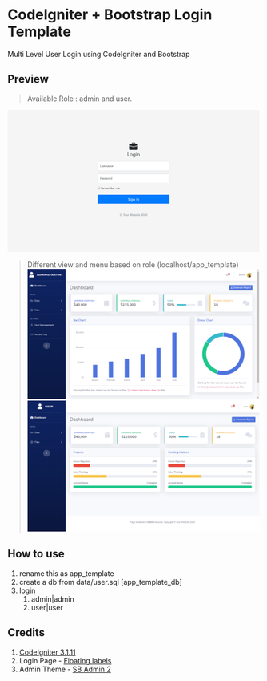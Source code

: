 # CodeIgniter + Bootstrap Login Template
 Multi Level User Login using CodeIgniter and Bootstrap
 
## Preview
> Available Role : admin and user. 

![Image of Login_Page](https://github.com/hanifnoerr/codeigniter_bootstrap_login/blob/master/data/page_login.png)

> Different view and menu based on role (localhost/app_template)
![Image of Admin_Page](https://github.com/hanifnoerr/codeigniter_bootstrap_login/blob/master/data/page_admin.png)
![Image of User_Page](https://github.com/hanifnoerr/codeigniter_bootstrap_login/blob/master/data/page_user.png)

## How to use
1. rename this as app_template
2. create a db from data/user.sql [app_template_db]
3. login
   1. admin|admin
   2. user|user
   
## Credits
1. [CodeIgniter 3.1.11](https://codeigniter.com/)
2. Login Page - [Floating labels](https://getbootstrap.com/docs/4.5/examples/floating-labels/)
3. Admin Theme - [SB Admin 2](https://startbootstrap.com/themes/sb-admin-2/)
